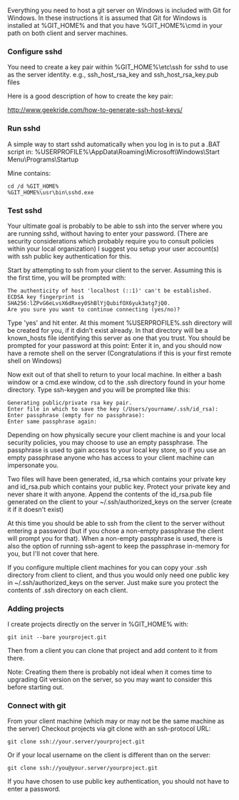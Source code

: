 Everything you need to host a git server on Windows is included with Git for Windows.
In these instructions it is assumed that Git for Windows is installed at %GIT_HOME% and that you have %GIT_HOME%\cmd in your path on both client and server machines.

### Configure sshd
You need to create a key pair within %GIT_HOME%\etc\ssh for sshd to use as the server identity.
e.g., ssh_host_rsa_key and ssh_host_rsa_key.pub files

Here is a good description of how to create the key pair:

http://www.geekride.com/how-to-generate-ssh-host-keys/

### Run sshd
A simple way to start sshd automatically when you log in is to put a .BAT script in:
%USERPROFILE%\AppData\Roaming\Microsoft\Windows\Start Menu\Programs\Startup

Mine contains:

    cd /d %GIT_HOME%
    %GIT_HOME%\usr\bin\sshd.exe

### Test sshd
Your ultimate goal is probably to be able to ssh into the server where you are running sshd, without having to enter your password. (There are security considerations which probably require you to consult policies within your local organization) I suggest you setup your user account(s) with ssh public key authentication for this.

Start by attempting to ssh from your client to the server. Assuming this is the first time, you will be prompted with:

    The authenticity of host 'localhost (::1)' can't be established.
    ECDSA key fingerprint is SHA256:lZPvG6eLvsX6dRxey0ShBlYjQubifOX6yuk3atg7jQ0.
    Are you sure you want to continue connecting (yes/no)? 

Type 'yes' and hit enter. At this moment %USERPROFILE%\.ssh directory will be created for you, if it didn't exist already. In that directory will be a known_hosts file identifying this server as one that you trust. You should be prompted for your password at this point: Enter it in, and you should now have a remote shell on the server (Congratulations if this is your first remote shell on Windows) 

Now exit out of that shell to return to your local machine.  In either a bash window or a cmd.exe window, cd to the .ssh directory found in your home directory.  Type ssh-keygen and you will be prompted like this:

    Generating public/private rsa key pair.
    Enter file in which to save the key (/Users/yourname/.ssh/id_rsa): 
    Enter passphrase (empty for no passphrase): 
    Enter same passphrase again: 

Depending on how physically secure your client machine is and your local security policies, you may choose to use an empty passphrase.  The passphrase is used to gain access to your local key store, so if you use an empty passphrase anyone who has access to your client machine can impersonate you.

Two files will have been generated, id_rsa which contains your private key and id_rsa.pub which contains your public key.  Protect your private key and never share it with anyone. Append the contents of the id_rsa.pub file generated on the client to your ~/.ssh/authorized_keys on the server (create it if it doesn't exist)

At this time you should be able to ssh from the client to the server without entering a password (but if you chose a non-empty passphrase the client will prompt you for that).  When a non-empty passphrase is used, there is also the option of running ssh-agent to keep the passphrase in-memory for you, but I'll not cover that here.

If you configure multiple client machines for you can copy your .ssh directory from client to client, and thus you would only need one public key in ~/.ssh/authorized_keys on the server. Just make sure you protect the contents of .ssh directory on each client. 

### Adding projects 
I create projects directly on the server in %GIT_HOME% with:

`git init --bare yourproject.git`

Then from a client you can clone that project and add content to it from there.

Note: Creating them there is probably not ideal when it comes time to upgrading Git version on the server, so you may want to consider this before starting out.

### Connect with git
From your client machine (which may or may not be the same machine as the server)
Checkout projects via git clone with an ssh-protocol URL:

`git clone ssh://your.server/yourproject.git`

Or if your local username on the client is different than on the server:

`git clone ssh://you@your.server/yourproject.git`

If you have chosen to use public key authentication, you should not have to enter a password.